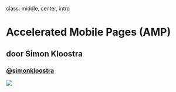 class: middle, center, intro
# Accelerated Mobile Pages (AMP)
## door Simon Kloostra
### <a href="http://twitter.com/simonkloostra">@simonkloostra</a>
<img src="/images/logos.png">